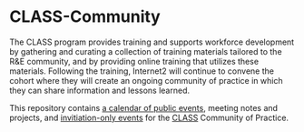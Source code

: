 # CLASS-Community

The CLASS program provides training and supports workforce development by gathering and curating a collection of training materials tailored to the R&E community, and by providing online training that utilizes these materials. Following the training, Internet2 will continue to convene the cohort where they will create an ongoing community of practice in which they can share information and lessons learned.

This repository contains [a calendar of public events](./public-calendar.md), meeting notes and projects, and [invitiation-only events](./community-calendar.md) for the [CLASS](https://internet2.edu/cloud/cloud-learning-and-skills-sessions/) Community of Practice. 

